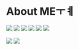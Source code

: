 # About MEㅜㅖ

![](https://img.shields.io/badge/-TypeScript-%233178C6?style=for-the-badge&logo=typescript&logoColor=white)
![](https://img.shields.io/badge/-Javascript-%23F7DF1E?style=for-the-badge&logo=javascript&logoColor=black)
![](https://img.shields.io/badge/-ArchLinux-%231793D1?style=for-the-badge&logo=archlinux&logoColor=white)
![](https://img.shields.io/badge/-Visual_Studio_Code-%23007ACC?style=for-the-badge&logo=visualstudiocode&logoColor=white)
![](https://img.shields.io/badge/-Git-%23F05032?style=for-the-badge&logo=git&logoColor=white)
![](https://img.shields.io/badge/-GitHub-%23181717?style=for-the-badge&logo=github&logoColor=white)

<img src="https://github-readme-stats.vercel.app/api/top-langs/?username=Migan178&theme=dark&hide_border=true&layout=compact" align="center" />
<img src="https://github-readme-stats.vercel.app/api/?username=Migan178&theme=dark&hide_border=true&layout=compact" align="center" />
